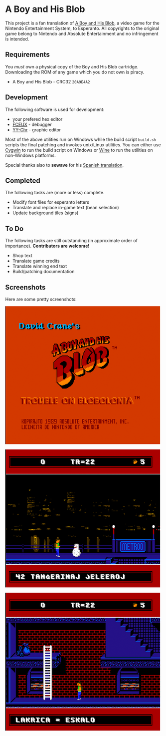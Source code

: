 # A Boy and His Blob

This project is a fan translation of
[A Boy and His Blob](https://en.wikipedia.org/wiki/A_Boy_and_His_Blob:_Trouble_on_Blobolonia),
a video game for the Nintendo Entertainment System, to Esperanto. All
copyrights to the original game belong to Nintendo and Absolute Entertainment
and no infringement is intended.

## Requirements
You *must* own a physical copy of the Boy and His Blob cartridge. Downloading
the ROM of any game which you do not own is piracy.

  * A Boy and His Blob - CRC32 `20A9E4A2`

## Development

The following software is used for development:

  * your prefered hex editor
  * [FCEUX](https://fceux.com/web/home.html) - debugger
  * [YY-Chr](https://www.romhacking.net/utilities/958) - graphic editor

Most of the above utilities run on Windows while the build script `build.sh`
scripts the final patching and invokes unix/Linux utilities. You can either use
[Cygwin](http://cygwin.com) to run the build script on Windows or
[Wine](https://winehq.org) to run the utilities on non-Windows platforms.

Special thanks also to **sewave** for his
[Spanish translation](https://github.com/sewave/translations/tree/master/nes/boyandhisblobatroubleonblobolonianes).

## Completed

The following tasks are (more or less) complete.

  * Modify font files for esperanto letters
  * Translate and replace in-game text (bean selection)
  * Update background tiles (signs)

## To Do  

The following tasks are still outstanding (in approximate order of importance).
**Contributors are welcome!**

  * Shop text
  * Translate game credits
  * Translate winning end text
  * Build/patching documentation

## Screenshots

Here are some pretty screenshots:

![Intro screen](images/screenshot-1.png)

![Game play - properly pluralized bean names 1](images/screenshot-2.png)

![Game play - properly pluralized bean names 2](images/screenshot-3.png)
